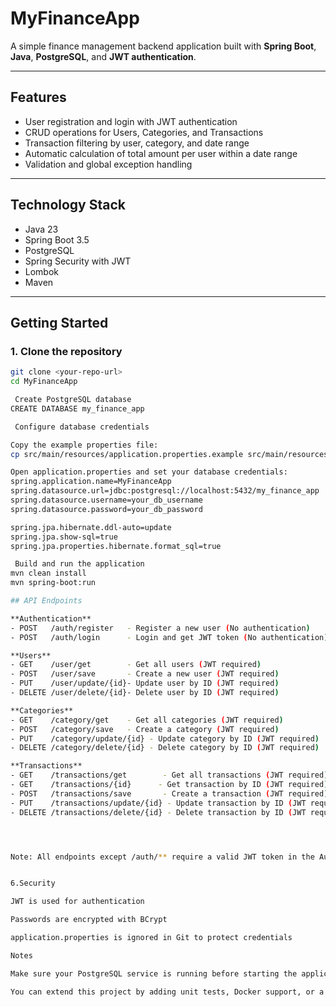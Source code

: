 # MyFinanceApp

A simple finance management backend application built with **Spring Boot**, **Java**, **PostgreSQL**, and **JWT authentication**.

---

## Features

- User registration and login with JWT authentication
- CRUD operations for Users, Categories, and Transactions
- Transaction filtering by user, category, and date range
- Automatic calculation of total amount per user within a date range
- Validation and global exception handling

---

## Technology Stack

- Java 23
- Spring Boot 3.5
- PostgreSQL
- Spring Security with JWT
- Lombok
- Maven

---

## Getting Started

### 1. Clone the repository

```bash
git clone <your-repo-url>
cd MyFinanceApp

 Create PostgreSQL database
CREATE DATABASE my_finance_app

 Configure database credentials

Copy the example properties file:
cp src/main/resources/application.properties.example src/main/resources/application.properties

Open application.properties and set your database credentials:
spring.application.name=MyFinanceApp
spring.datasource.url=jdbc:postgresql://localhost:5432/my_finance_app
spring.datasource.username=your_db_username
spring.datasource.password=your_db_password

spring.jpa.hibernate.ddl-auto=update
spring.jpa.show-sql=true
spring.jpa.properties.hibernate.format_sql=true

 Build and run the application
mvn clean install
mvn spring-boot:run

## API Endpoints

**Authentication**
- POST   /auth/register   - Register a new user (No authentication)
- POST   /auth/login      - Login and get JWT token (No authentication)

**Users**
- GET    /user/get        - Get all users (JWT required)
- POST   /user/save       - Create a new user (JWT required)
- PUT    /user/update/{id}- Update user by ID (JWT required)
- DELETE /user/delete/{id}- Delete user by ID (JWT required)

**Categories**
- GET    /category/get    - Get all categories (JWT required)
- POST   /category/save   - Create a category (JWT required)
- PUT    /category/update/{id} - Update category by ID (JWT required)
- DELETE /category/delete/{id} - Delete category by ID (JWT required)

**Transactions**
- GET    /transactions/get        - Get all transactions (JWT required)
- GET    /transactions/{id}      - Get transaction by ID (JWT required)
- POST   /transactions/save       - Create a transaction (JWT required)
- PUT    /transactions/update/{id} - Update transaction by ID (JWT required)
- DELETE /transactions/delete/{id} - Delete transaction by ID (JWT required)




Note: All endpoints except /auth/** require a valid JWT token in the Authorization header.


6.Security

JWT is used for authentication

Passwords are encrypted with BCrypt

application.properties is ignored in Git to protect credentials

Notes

Make sure your PostgreSQL service is running before starting the application

You can extend this project by adding unit tests, Docker support, or a frontend
